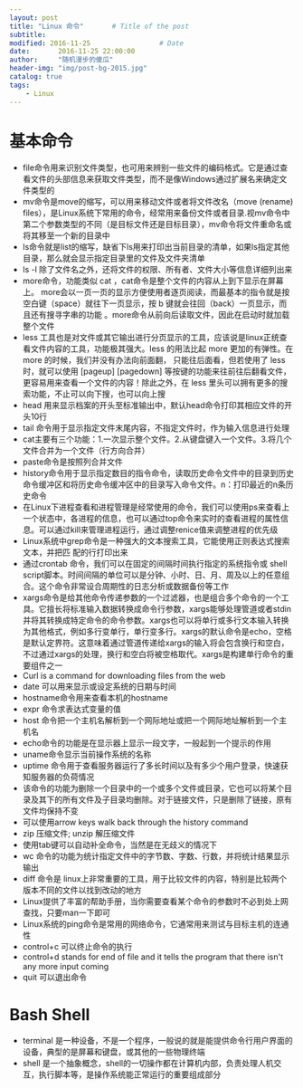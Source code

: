 ```yaml
---
layout: post
title: "Linux 命令"       # Title of the post
subtitle:
modified: 2016-11-25                 # Date
date:       2016-11-25 22:00:00
author:     "随机漫步的傻瓜"
header-img: "img/post-bg-2015.jpg"
catalog: true
tags:
    - Linux
---
```


# 基本命令
- file命令用来识别文件类型，也可用来辨别一些文件的编码格式。它是通过查看文件的头部信息来获取文件类型，而不是像Windows通过扩展名来确定文件类型的
- mv命令是move的缩写，可以用来移动文件或者将文件改名（move (rename) files），是Linux系统下常用的命令，经常用来备份文件或者目录.视mv命令中第二个参数类型的不同（是目标文件还是目标目录），mv命令将文件重命名或将其移至一个新的目录中
- ls命令就是list的缩写，缺省下ls用来打印出当前目录的清单，如果ls指定其他目录，那么就会显示指定目录里的文件及文件夹清单
- ls -l 除了文件名之外，还将文件的权限、所有者、文件大小等信息详细列出来
- more命令，功能类似 cat ，cat命令是整个文件的内容从上到下显示在屏幕上。 more会以一页一页的显示方便使用者逐页阅读，而最基本的指令就是按空白键（space）就往下一页显示，按 b 键就会往回（back）一页显示，而且还有搜寻字串的功能 。more命令从前向后读取文件，因此在启动时就加载整个文件
- less 工具也是对文件或其它输出进行分页显示的工具，应该说是linux正统查看文件内容的工具，功能极其强大。less 的用法比起 more 更加的有弹性。在 more 的时候，我们并没有办法向前面翻， 只能往后面看，但若使用了 less 时，就可以使用 [pageup] [pagedown] 等按键的功能来往前往后翻看文件，更容易用来查看一个文件的内容！除此之外，在 less 里头可以拥有更多的搜索功能，不止可以向下搜，也可以向上搜
- head 用来显示档案的开头至标准输出中，默认head命令打印其相应文件的开头10行
- tail 命令用于显示指定文件末尾内容，不指定文件时，作为输入信息进行处理
- cat主要有三个功能：1.一次显示整个文件。2.从键盘键入一个文件。3.将几个文件合并为一个文件（行方向合并）
- paste命令是按照列合并文件
- history命令用于显示指定数目的指令命令，读取历史命令文件中的目录到历史命令缓冲区和将历史命令缓冲区中的目录写入命令文件。n：打印最近的n条历史命令
- 在Linux下进程查看和进程管理是经常使用的命令，我们可以使用ps来查看上一个状态中，各进程的信息，也可以通过top命令来实时的查看进程的属性信息。可以通过kill来管理进程运行，通过调整renice值来调整进程的优先级
- Linux系统中grep命令是一种强大的文本搜索工具，它能使用正则表达式搜索文本，并把匹 配的行打印出来
- 通过crontab 命令，我们可以在固定的间隔时间执行指定的系统指令或 shell script脚本。时间间隔的单位可以是分钟、小时、日、月、周及以上的任意组合。这个命令非常设合周期性的日志分析或数据备份等工作
- xargs命令是给其他命令传递参数的一个过滤器，也是组合多个命令的一个工具。它擅长将标准输入数据转换成命令行参数，xargs能够处理管道或者stdin并将其转换成特定命令的命令参数。xargs也可以将单行或多行文本输入转换为其他格式，例如多行变单行，单行变多行。xargs的默认命令是echo，空格是默认定界符。这意味着通过管道传递给xargs的输入将会包含换行和空白，不过通过xargs的处理，换行和空白将被空格取代。xargs是构建单行命令的重要组件之一
- Curl is a command for downloading files from the web
- date 可以用来显示或设定系统的日期与时间
- hostname命令用来查看本机的hostname
- expr 命令求表达式变量的值
- host 命令把一个主机名解析到一个网际地址或把一个网际地址解析到一个主机名
- echo命令的功能是在显示器上显示一段文字，一般起到一个提示的作用
- uname命令显示当前操作系统的名称
- uptime 命令用于查看服务器运行了多长时间以及有多少个用户登录，快速获知服务器的负荷情况
- 该命令的功能为删除一个目录中的一个或多个文件或目录，它也可以将某个目录及其下的所有文件及子目录均删除。对于链接文件，只是删除了链接，原有文件均保持不变
- 可以使用arrow keys walk back through the history command
- zip 压缩文件; unzip 解压缩文件
- 使用tab键可以自动补全命令，当然是在无歧义的情况下
- wc 命令的功能为统计指定文件中的字节数、字数、行数，并将统计结果显示输出
- diff 命令是 linux上非常重要的工具，用于比较文件的内容，特别是比较两个版本不同的文件以找到改动的地方
- Linux提供了丰富的帮助手册，当你需要查看某个命令的参数时不必到处上网查找，只要man一下即可
- Linux系统的ping命令是常用的网络命令，它通常用来测试与目标主机的连通性
- control+c 可以终止命令的执行
- control+d stands for end of file and it tells the program that there isn't any more input coming
- quit 可以退出命令

# Bash Shell

- terminal 是一种设备，不是一个程序，一般说的就是能提供命令行用户界面的设备，典型的是屏幕和键盘，或其他的一些物理终端
- shell 是一个抽象概念，shell的一切操作都在计算机内部，负责处理人机交互，执行脚本等，是操作系统能正常运行的重要组成部分

